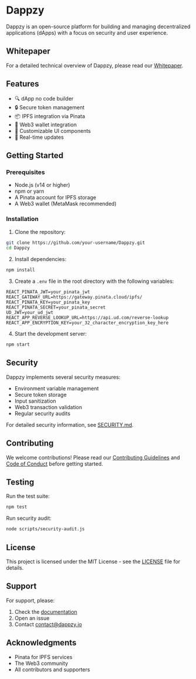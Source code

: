 # Dappzy

Dappzy is an open-source platform for building and managing decentralized applications (dApps) with a focus on security and user experience.

## Whitepaper

For a detailed technical overview of Dappzy, please read our [Whitepaper](WHITEPAPER.md).

## Features

- 🔍 dApp no code builder
- 🔒 Secure token management
- 📦 IPFS integration via Pinata
- 🔗 Web3 wallet integration
- 🎨 Customizable UI components
- 🔄 Real-time updates

## Getting Started

### Prerequisites

- Node.js (v14 or higher)
- npm or yarn
- A Pinata account for IPFS storage
- A Web3 wallet (MetaMask recommended)

### Installation

1. Clone the repository:
```bash
git clone https://github.com/your-username/Dappzy.git
cd Dappzy
```

2. Install dependencies:
```bash
npm install
```

3. Create a `.env` file in the root directory with the following variables:
```env
REACT_PINATA_JWT=your_pinata_jwt
REACT_GATEWAY_URL=https://gateway.pinata.cloud/ipfs/
REACT_PINATA_KEY=your_pinata_key
REACT_PINATA_SECRET=your_pinata_secret
UD_JWT=your_ud_jwt
REACT_APP_REVERSE_LOOKUP_URL=https://api.ud.com/reverse-lookup
REACT_APP_ENCRYPTION_KEY=your_32_character_encryption_key_here
```

4. Start the development server:
```bash
npm start
```

## Security

Dappzy implements several security measures:
- Environment variable management
- Secure token storage
- Input sanitization
- Web3 transaction validation
- Regular security audits

For detailed security information, see [SECURITY.md](SECURITY.md).

## Contributing

We welcome contributions! Please read our [Contributing Guidelines](CONTRIBUTING.md) and [Code of Conduct](CODE_OF_CONDUCT.md) before getting started.

## Testing

Run the test suite:
```bash
npm test
```

Run security audit:
```bash
node scripts/security-audit.js
```

## License

This project is licensed under the MIT License - see the [LICENSE](LICENSE) file for details.

## Support

For support, please:
1. Check the [documentation](docs/)
2. Open an issue
3. Contact contact@dappzy.io

## Acknowledgments

- Pinata for IPFS services
- The Web3 community
- All contributors and supporters
